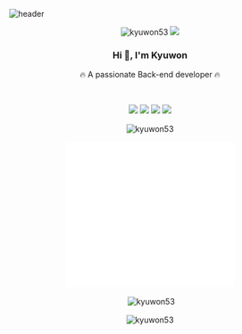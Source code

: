 ![header](https://capsule-render.vercel.app/api?type=waving&color=FFDC54&height=300&section=header&text=KyuWon%20Lee&fontSize=90)
<div align="center">
<p align="center">
<img src="https://komarev.com/ghpvc/?username=kyuwon53&label=Profile%20views&color=0e75b6&style=flat" alt="kyuwon53" /> 
<img src="https://hits.seeyoufarm.com/api/count/incr/badge.svg?url=https%3A%2F%2Fgithub.com%2Fgjbae1212%2Fhit-counter&count_bg=%23FFDC67&title_bg=%23555555&icon=&icon_color=%23E7E7E7&title=hits&edge_flat=false">
</p>

<h3 align="center">Hi 👋, I'm Kyuwon</h1>
<p>  🔥 A passionate Back-end developer 🔥</p>

<br>
<p align="center"> 
<img src="https://img.shields.io/badge/Java-ED8B00?style=for-the-badge&logo=java&logoColor=white">
<img src="https://img.shields.io/badge/kotlin-7F52FF?style=for-the-badge&logo=kotlin&logoColor=white"> 
<img src="https://img.shields.io/badge/python-3776AB?style=for-the-badge&logo=python&logoColor=white"> 
<img src="https://img.shields.io/badge/javascript-F7DF1E?style=for-the-badge&logo=python&logoColor=white"> 
</p>

<p><img align="center" src="https://github-readme-stats.vercel.app/api/top-langs?username=kyuwon53&show_icons=true&locale=en&layout=compact" alt="kyuwon53" /></p>

<p align="center">
  <img src="/github-metrics.svg" alt="Metrics" width="60%">
</p>

<p>&nbsp;<img align="center" src="https://github-readme-stats.vercel.app/api?username=kyuwon53&show_icons=true&locale=en" alt="kyuwon53" /></p>


<p>
<img align="center" src="https://github-readme-streak-stats.herokuapp.com/?user=kyuwon53&" alt="kyuwon53" />
</p>

</div>

